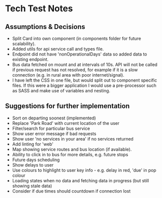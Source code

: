 # Tech Test Notes

## Assumptions & Decisions

- Split Card into own component (in components folder for future scalability).
- Added utils for api service call and types file.
- Endpoint did not have 'nonOperationalDays' data so added data to existing endpoint.
- Bus data fetched on mount and at intervals of 10s. API will not be called if previous request has not resolved, for example if it is a slow connection (e.g. in rural area with poor internet/signal).
- I have left the CSS in one file, but would split out to component specific files. If this were a bigger application I would use a pre-processor such as SASS and make use of variables and nesting.

## Suggestions for further implementation

- Sort on departing soonest (implemented)
- Replace 'Park Road' with current location of the user
- Filter/search for particular bus service
- Show user error message if bad requests
- Show user 'no services in your area' if no services returned
- Add linting for 'web'
- Map showing service routes and bus location (if available).
- Ability to click in to bus for more details, e.g. future stops
- Future days scheduling
- Show delays to user
- Use colours to highlight to user key info - e.g. delay in red, 'due' in pop colour
- Loading states when no data and fetching data in progress (but still showing stale data)
- Consider if due times should countdown if connection lost
